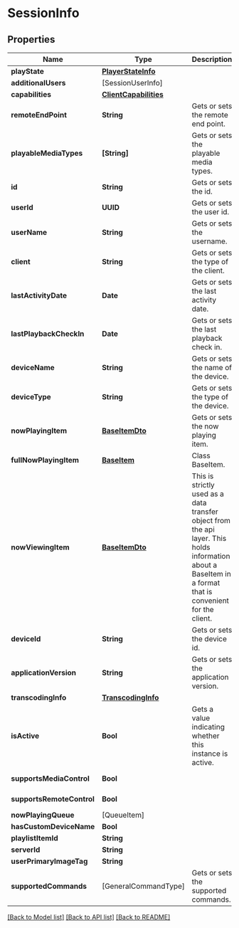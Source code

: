 # SessionInfo

## Properties
Name | Type | Description | Notes
------------ | ------------- | ------------- | -------------
**playState** | [**PlayerStateInfo**](PlayerStateInfo.md) |  | [optional] 
**additionalUsers** | [SessionUserInfo] |  | [optional] 
**capabilities** | [**ClientCapabilities**](ClientCapabilities.md) |  | [optional] 
**remoteEndPoint** | **String** | Gets or sets the remote end point. | [optional] 
**playableMediaTypes** | **[String]** | Gets or sets the playable media types. | [optional] [readonly] 
**id** | **String** | Gets or sets the id. | [optional] 
**userId** | **UUID** | Gets or sets the user id. | [optional] 
**userName** | **String** | Gets or sets the username. | [optional] 
**client** | **String** | Gets or sets the type of the client. | [optional] 
**lastActivityDate** | **Date** | Gets or sets the last activity date. | [optional] 
**lastPlaybackCheckIn** | **Date** | Gets or sets the last playback check in. | [optional] 
**deviceName** | **String** | Gets or sets the name of the device. | [optional] 
**deviceType** | **String** | Gets or sets the type of the device. | [optional] 
**nowPlayingItem** | [**BaseItemDto**](BaseItemDto.md) | Gets or sets the now playing item. | [optional] 
**fullNowPlayingItem** | [**BaseItem**](BaseItem.md) | Class BaseItem. | [optional] 
**nowViewingItem** | [**BaseItemDto**](BaseItemDto.md) | This is strictly used as a data transfer object from the api layer.  This holds information about a BaseItem in a format that is convenient for the client. | [optional] 
**deviceId** | **String** | Gets or sets the device id. | [optional] 
**applicationVersion** | **String** | Gets or sets the application version. | [optional] 
**transcodingInfo** | [**TranscodingInfo**](TranscodingInfo.md) |  | [optional] 
**isActive** | **Bool** | Gets a value indicating whether this instance is active. | [optional] [readonly] 
**supportsMediaControl** | **Bool** |  | [optional] [readonly] 
**supportsRemoteControl** | **Bool** |  | [optional] [readonly] 
**nowPlayingQueue** | [QueueItem] |  | [optional] 
**hasCustomDeviceName** | **Bool** |  | [optional] 
**playlistItemId** | **String** |  | [optional] 
**serverId** | **String** |  | [optional] 
**userPrimaryImageTag** | **String** |  | [optional] 
**supportedCommands** | [GeneralCommandType] | Gets or sets the supported commands. | [optional] [readonly] 

[[Back to Model list]](../README.md#documentation-for-models) [[Back to API list]](../README.md#documentation-for-api-endpoints) [[Back to README]](../README.md)


